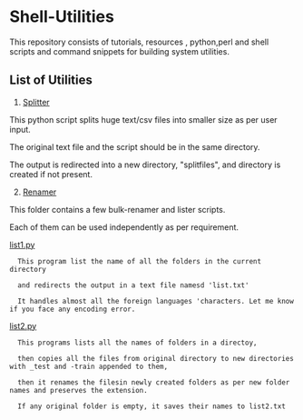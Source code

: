 
# Shell-Utilities

This repository consists of tutorials, resources , python,perl and shell scripts and command snippets for building system utilities.


## List of  Utilities 

1. [Splitter](https://github.com/rexiesxk/Shell-Utilities/tree/main/Splitter)

This python script splits huge text/csv files into smaller size as per user input.

The original text file and the script should be in the same directory. 

The output is redirected into a new directory, "splitfiles", and directory is created if not present.

2. [Renamer](https://github.com/rexiesxk/Shell-Utilities/tree/main/Renamers)

This folder contains a few bulk-renamer and lister scripts.

Each of them can be used independently as per requirement.

  [list1.py](https://github.com/rexiesxk/Shell-Utilities/blob/main/Renamers/list1.py)

      This program list the name of all the folders in the current directory 
      
      and redirects the output in a text file namesd 'list.txt' 

      It handles almost all the foreign languages 'characters. Let me know if you face any encoding error.
  
   [list2.py](https://github.com/rexiesxk/Shell-Utilities/blob/main/Renamers/list2.py)

      This programs lists all the names of folders in a directoy, 
      
      then copies all the files from original directory to new directories with _test and -train appended to them, 

      then it renames the filesin newly created folders as per new folder names and preserves the extension. 
      
      If any original folder is empty, it saves their names to list2.txt

